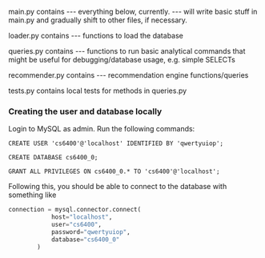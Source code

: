 main.py contains
--- everything below, currently. 
--- will write basic stuff in main.py and gradually shift to other files, if necessary.

loader.py contains
--- functions to load the database

queries.py contains
--- functions to run basic analytical commands that might be useful for debugging/database usage, e.g. simple SELECTs

recommender.py contains
--- recommendation engine functions/queries

tests.py contains local tests for methods in queries.py

### Creating the user and database locally
Login to MySQL as admin. Run the following commands:
```
CREATE USER 'cs6400'@'localhost' IDENTIFIED BY 'qwertyuiop';
```
```
CREATE DATABASE cs6400_0;
```
```
GRANT ALL PRIVILEGES ON cs6400_0.* TO 'cs6400'@'localhost';
```
Following this, you should be able to connect to the database with something like
```python
connection = mysql.connector.connect(
            host="localhost",
            user="cs6400",
            password="qwertyuiop",
            database="cs6400_0"
        )
```